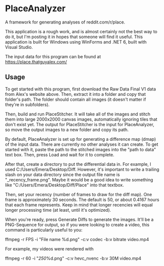 # PlaceAnalyzer

A framework for generating analyses of reddit.com/r/place.

This application is a rough work, and is almost certainly not the best way to do it, but I'm posting it in hopes that someone will find it useful.
This application is built for Windows using WinForms and .NET 6, built with Visual Studio.

The input data for this program can be found at https://place.thatguyalex.com/


## Usage
To get started with this program, first download the Raw Data Final V1 data from Alex's website above.
Then, extract it into a folder and copy that folder's path. The folder should contain all images (it doesn't matter if they're in subfolders).

Then, build and run PlaceStitcher. It will take all of the images and stitch them into large 2000x2000 canvas images, automatically ignoring tiles that don't exist yet.
The output for PlaceStitcher is the input for PlaceAnalyzer, so move the output images to a new folder and copy its path.

By default, PlaceAnalyzer is set up for generating a difference map (dmap) of the input data. There are currently no other analyses it can create.
To get started with it, paste the path to the stitched images into the "path to data" text box. Then, press Load and wait for it to complete.

After that, create a directory to put the differential data in. For example, I used C:/Users/Emera/Desktop/Diff. However, it's important to write a trailing slash on your 
data directory since the output file name is "<diff dump text box text>_recency_frame.png". Maybe it would be a good idea to write something like "C:/Users/Emera/Desktop/Diff/Place" into that textbox.

Then, set your recency (number of frames to draw for the diff map). One frame is approximately 30 seconds. The default is 50, or about 0.4167 hours that each frame represents. Keep in mind that longer recencies will equal longer processing time (at least, until it's optimized).

When you're ready, press Generate Diffs to generate the images. It'll be a PNG-Sequence for output, so if you were looking to create a video, this command is particularly useful to you:

ffmpeg -r FPS -i "File name %d.png" -c:v codec -b:v bitrate video.mp4

For example, my videos were rendered with

ffmpeg -r 60 -i "_250_%d.png" -c:v hevc_nvenc -b:v 30M video.mp4
